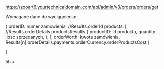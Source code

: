 <!-- API-SFINALIZOWANE-ZAMOWIENIA -->
 https://zooart6.yourtechnicaldomain.com/api/admin/v3/orders/orders/get 

Wymagane dane do wyciągnięcia:

<!-- Produkty (z productsResults): -->


{
    orderID: numer zamowienia, //Results.orderId
    products: [ //Results.orderDetails.productsResults
        {
            productID: id produktu, 
            quantity: ilosc sprzedanych,
        },
    ],
    orderWorth: kwota zamówienia, 
    Results[n].orderDetails.payments.orderCurrency.orderProductsCost
}



}





5h +